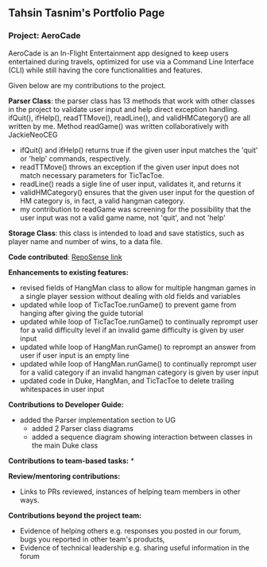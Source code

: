 ## Tahsin Tasnim's Portfolio Page

### Project:  AeroCade

AeroCade is an In-Flight Entertainment app designed to keep users entertained during travels,
optimized for use via a Command Line Interface (CLI) while still having the core functionalities and features.

Given below are my contributions to the project.

**Parser Class**: the parser class has 13 methods that work with other classes in the project to
validate user input and help direct exception handling. ifQuit(), ifHelp(), readTTMove(), readLine(), and validHMCategory() are all written by me. Method readGame() was written
collaboratively with JackieNeoCEG
  * ifQuit() and ifHelp() returns true if the given user input matches the 'quit' or 'help' commands, respectively.
  * readTTMove() throws an exception if the given user input does not match necessary parameters for TicTacToe.
  * readLine() reads a sigle line of user input, validates it, and returns it
  * validHMCategory() ensures that the given user input for the question of HM category is, in fact, a valid hangman category.
  * my contribution to readGame was screening for the possibility that the user input was not a valid game name, not 'quit', and not 'help'

**Storage Class**: this class is intended to load and save statistics, such as player name and number of wins, to a data file. 

**Code contributed**: [RepoSense link](https://nus-cs2113-ay2324s2.github.io/tp-dashboard/?search=ttasnim5&breakdown=true)

**Enhancements to existing features:**
* revised fields of HangMan class to allow for multiple hangman games in a single player session without dealing with old fields and variables
* updated while loop of TicTacToe.runGame() to prevent game from hanging after giving the guide tutorial
* updated while loop of TicTacToe.runGame() to continually reprompt user for a valid difficulty level if an invalid game difficulty is given by user input
* updated while loop of HangMan.runGame() to reprompt an answer from user if user input is an empty line
* updated while loop of HangMan.runGame() to continually reprompt user for a valid category if an invalid hangman category is given by user input
* updated code in Duke, HangMan, and TicTacToe to delete trailing whitespaces in user input

**Contributions to Developer Guide:**
* added the Parser implementation section to UG
  * added 2 Parser class diagrams 
  * added a sequence diagram showing interaction between classes in the main Duke class

**Contributions to team-based tasks:**
* 

**Review/mentoring contributions:** 
* Links to PRs reviewed, instances of helping team members in other ways.

**Contributions beyond the project team:**
* Evidence of helping others e.g. responses you posted in our forum, bugs you reported in other team's products, 
* Evidence of technical leadership e.g. sharing useful information in the forum